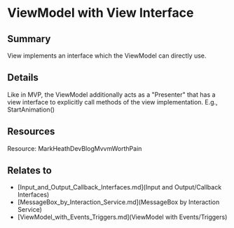 # ViewModel with View Interface

## Summary
View implements an interface which the ViewModel can directly use.

## Details
Like in MVP, the ViewModel additionally acts as a "Presenter" that has a view interface to explicitly call methods of the view implementation.
E.g., StartAnimation()

## Resources
Resource: MarkHeathDevBlogMvvmWorthPain


## Relates to

* [Input_and_Output_Callback_Interfaces.md](Input and Output/Callback Interfaces)
* [MessageBox_by_Interaction_Service.md](MessageBox by Interaction Service)
* [ViewModel_with_Events_Triggers.md](ViewModel with Events/Triggers)
